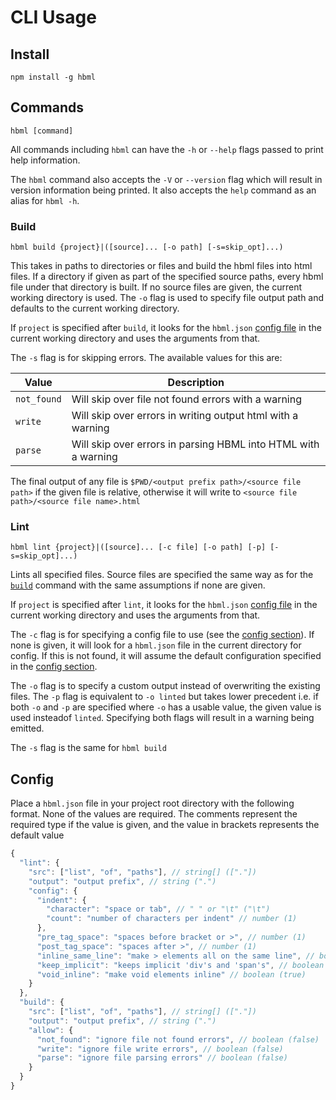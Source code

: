 # CLI Usage

## Install

```shell
npm install -g hbml
```

## Commands

```shell
hbml [command]
```

All commands including `hbml` can have the `-h` or `--help` flags passed to print help information.

The `hbml` command also accepts the `-V` or `--version` flag which will result in version information being printed. It also accepts the `help` command as an alias for `hbml -h`.

### Build

```shell
hbml build {project}|([source]... [-o path] [-s=skip_opt]...)
```

This takes in paths to directories or files and build the hbml files into html files. If a directory if given as part of the specified source paths, every hbml file under that directory is built. If no source files are given, the current working directory is used. The `-o` flag is used to specify file output path and defaults to the current working directory.

If `project` is specified after `build`, it looks for the `hbml.json` [config file](#config) in the current working directory and uses the arguments from that.

The `-s` flag is for skipping errors. The available values for this are:

| Value       | Description                                                    |
|-------------|----------------------------------------------------------------|
| `not_found` | Will skip over file not found errors with a warning            |
| `write`     | Will skip over errors in writing output html with a warning    |
| `parse`     | Will skip over errors in parsing HBML into HTML with a warning |

The final output of any file is `$PWD/<output prefix path>/<source file path>` if the given file is relative, otherwise it will write to `<source file path>/<source file name>.html`

### Lint

```shell
hbml lint {project}|([source]... [-c file] [-o path] [-p] [-s=skip_opt]...)
```

Lints all specified files. Source files are specified the same way as for the [`build`](#build) command with the same assumptions if none are given.

If `project` is specified after `lint`, it looks for the `hbml.json` [config file](#config) in the current working directory and uses the arguments from that.

The `-c` flag is for specifying a config file to use (see the [config section](#config)). If none is given, it will look for a `hbml.json` file in the current directory for config. If this is not found, it will assume the default configuration specified in the [config section](#config).

The `-o` flag is to specify a custom output instead of overwriting the existing files. The `-p` flag is equivalent to `-o linted` but takes lower precedent i.e. if both `-o` and `-p` are specified where `-o` has a usable value, the given value is used insteadof `linted`. Specifying both flags will result in a warning being emitted.

The `-s` flag is the same for `hbml build`

## Config

Place a `hbml.json` file in your project root directory with the following format. None of the values are required. The comments represent the required type if the value is given, and the value in brackets represents the default value

```js
{
  "lint": {
    "src": ["list", "of", "paths"], // string[] (["."])
    "output": "output prefix", // string (".")
    "config": {
      "indent": {
        "character": "space or tab", // " " or "\t" ("\t")
        "count": "number of characters per indent" // number (1)
      },
      "pre_tag_space": "spaces before bracket or >", // number (1)
      "post_tag_space": "spaces after >", // number (1)
      "inline_same_line": "make > elements all on the same line", // boolean (true)
      "keep_implicit": "keeps implicit 'div's and 'span's", // boolean (true)
      "void_inline": "make void elements inline" // boolean (true)
    }
  },
  "build": {
    "src": ["list", "of", "paths"], // string[] (["."])
    "output": "output prefix", // string (".")
    "allow": {
      "not_found": "ignore file not found errors", // boolean (false)
      "write": "ignore file write errors", // boolean (false)
      "parse": "ignore file parsing errors" // boolean (false)
    }
  }
}
```
